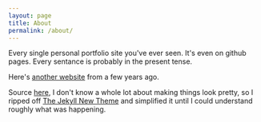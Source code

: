 ```yaml
---
layout: page
title: About
permalink: /about/
---
```


Every single personal portfolio site you've ever seen.  It's even on github pages.  Every sentance is probably in the present tense.  

Here's [another website](http://SimonStJG.org) from a few years ago.

Source [here](https://github.com/SimonStJG/SimonStJG.github.io), I don't know a whole lot about making things look pretty, so I ripped off [The Jekyll New Theme](https://github.com/jglovier/jekyll-new) and simplified it until I could understand roughly what was happening.
